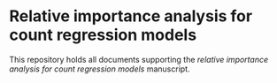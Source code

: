 # Relative importance analysis for count regression models

This repository holds all documents supporting the _relative importance analysis for count regression models_ manuscript.
